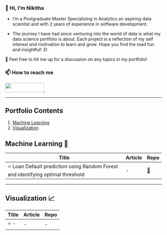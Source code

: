 <h3> 👋 Hi, I’m Nikitha </h3>

- I’m a Postgraduate Master Specializing in Analytics an aspiring data scientist and with 2 years of experience in software development.

- The journey I have had since venturing into the world of data is what my data science portfolio is about. Each project is a reflection of my self interest and motivation to learn and grow. Hope you find the read fun and insightful! :D

💞️ Feel free to hit me up for a discussion on any topics in my portfolio!

<h3> 📫 How to reach me </h3>
<div>
    <a href="https://www.linkedin.com/in/banda-nikitha/" target="_blank">
        <img src="https://img.shields.io/badge/LinkedIn-0077B5?style=for-the-badge&logo=linkedin&logoColor=white" height="30" width="125px">
    </a>&nbsp
</div>
<hr>

## Portfolio Contents
1. [Machine Learning](#machine-learning)
2. [Visualization](#visualization)

<a name="machine-learning"></a>
## Machine Learning :slot_machine:   
| Title | Article | Repo |
| --- | --- | --- |    
| :star: Loan Default prediction using Random Forest and identifying optimal threshold | - | [:link:](https://github.com/bnikitha05/Loan-Default-Prediction) | 

___
<a name="visualization"></a>
## Visualization :chart_with_upwards_trend:   
| Title | Article | Repo |
| --- | --- | --- |    
| :star: - | - | - | 






<!---
bnikitha05/bnikitha05 is a ✨ special ✨ repository because its `README.md` (this file) appears on your GitHub profile.
You can click the Preview link to take a look at your changes.
--->
